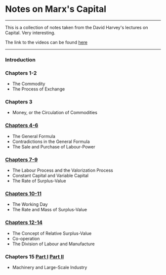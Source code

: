 # Notes on Marx's Capital
---

This is a collection of notes taken from the David Harvey's lectures on Capital.  Very interesting.

The link to the videos can be found [here](http://davidharvey.org/2008/07/marxs-capital-class-06/)

---
### Introduction

### Chapters 1-2
- The Commodity
- The Process of Exchange

### Chapters 3
- Money, or the Circulation of Commodities

### [Chapters 4-6](http://nbviewer.ipython.org/github/nejohnson2/Marx-Capital/blob/master/Ch_4-6/Ch_4-6.ipynb)
- The General Formula
- Contradictions in the General Formula
- The Sale and Purchase of Labour-Power

### [Chapters 7-9](http://nbviewer.ipython.org/github/nejohnson2/Marx-Capital/blob/master/Ch_7-9/Ch_7-9.ipynb)
- The Labour Process and the Valorization Process
- Constant Capital and Variable Capital
- The Rate of Surplus-Value

### [Chapters 10-11](http://nbviewer.ipython.org/github/nejohnson2/Marx-Capital/blob/master/Ch_10-11/Ch_10-11.ipynb)
- The Working Day
- The Rate and Mass of Surplus-Value

### [Chapters 12-14](http://nbviewer.ipython.org/github/nejohnson2/Marx-Capital/blob/master/Ch_12-14/Ch_12-14.ipynb)
- The Concept of Relative Surplus-Value
- Co-operation
- The Division of Labour and Manufacture

### Chapters 15 [Part I](http://nbviewer.ipython.org/github/nejohnson2/Marx-Capital/blob/master/Ch_15/Ch_15.ipynb) [Part II](http://nbviewer.ipython.org/github/nejohnson2/Marx-Capital/blob/master/Ch_15/Ch_15_part_2.ipynb)
- Machinery and Large-Scale Industry